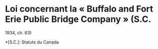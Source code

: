 # Loi concernant la « Buffalo and Fort Erie Public Bridge Company » (S.C.
1934, ch. 63)

  *[S.C.]: Statuts du Canada

